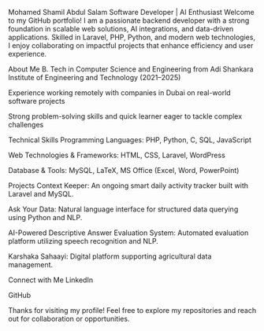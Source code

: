 Mohamed Shamil Abdul Salam
Software Developer | AI Enthusiast
Welcome to my GitHub portfolio! I am a passionate backend developer with a strong foundation in scalable web solutions, AI integrations, and data-driven applications. Skilled in Laravel, PHP, Python, and modern web technologies, I enjoy collaborating on impactful projects that enhance efficiency and user experience.

About Me
B. Tech in Computer Science and Engineering from Adi Shankara Institute of Engineering and Technology (2021–2025)

Experience working remotely with companies in Dubai on real-world software projects

Strong problem-solving skills and quick learner eager to tackle complex challenges

Technical Skills
Programming Languages: PHP, Python, C, SQL, JavaScript

Web Technologies & Frameworks: HTML, CSS, Laravel, WordPress

Database & Tools: MySQL, LaTeX, MS Office (Excel, Word, PowerPoint)

Projects
Context Keeper: An ongoing smart daily activity tracker built with Laravel and MySQL.

Ask Your Data: Natural language interface for structured data querying using Python and NLP.

AI-Powered Descriptive Answer Evaluation System: Automated evaluation platform utilizing speech recognition and NLP.

Karshaka Sahaayi: Digital platform supporting agricultural data management.

Connect with Me
LinkedIn

GitHub

Thanks for visiting my profile! Feel free to explore my repositories and reach out for collaboration or opportunities.
